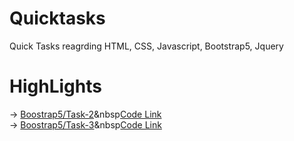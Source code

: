 # Quicktasks
Quick Tasks reagrding HTML, CSS, Javascript, Bootstrap5, Jquery


# HighLights

-> <a href="https://bhavya0304.github.io/Quicktasks/Bootstrap5/Task-2/">Boostrap5/Task-2</a>&nbsp<a href=" https://github.com/Bhavya0304/Quicktasks/tree/main/Bootstrap5/Task-2">Code Link</a><br>
-> <a href="https://bhavya0304.github.io/Quicktasks/Bootstrap5/Task-3/">Boostrap5/Task-3</a>&nbsp<a href=" https://github.com/Bhavya0304/Quicktasks/tree/main/Bootstrap5/Task-3">Code Link</a>
